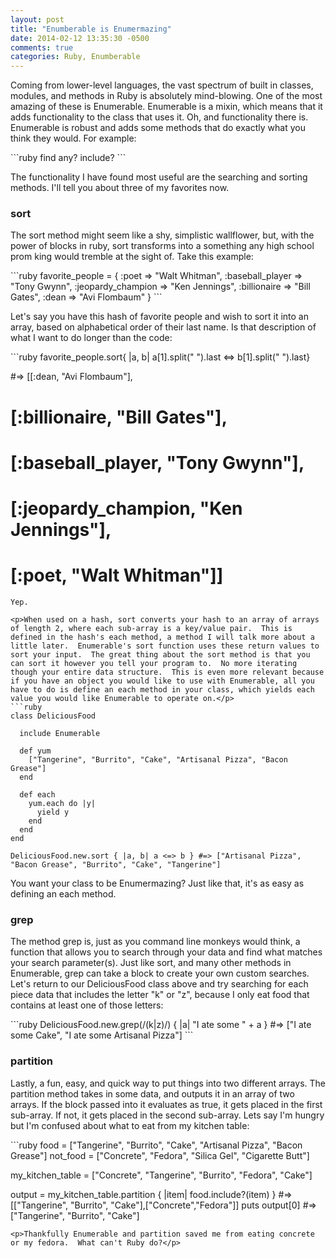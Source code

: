 ```yaml
---
layout: post
title: "Enumberable is Enumermazing"
date: 2014-02-12 13:35:30 -0500
comments: true
categories: Ruby, Enumberable
---
```

<p>Coming from lower-level languages, the vast spectrum of built in classes, modules, and methods in Ruby is absolutely mind-blowing.  One of the most amazing of these is Enumerable.  Enumerable is a mixin, which means that it adds functionality to the class that uses it.  Oh, and functionality there is.  Enumerable is robust and adds some methods that do exactly what you think they would.  For example:</p>
```ruby
find
any?
include?
```
<p>The functionality I have found most useful are the searching and sorting methods.  I'll tell you about three of my favorites now.</p>

<b><h3>sort</h3></b>

<p>The sort method might seem like a shy, simplistic wallflower, but, with the power of blocks in ruby, sort transforms into a something any high school prom king would tremble at the sight of.  Take this example:</p>
```ruby
favorite_people = {
    :poet => "Walt Whitman",
    :baseball_player => "Tony Gwynn",
    :jeopardy_champion => "Ken Jennings",
    :billionaire => "Bill Gates",
    :dean => "Avi Flombaum"
  }
```
<p>Let's say you have this hash of favorite people and wish to sort it into an array, based on alphabetical order of their last name.  Is that description of what I want to do longer than the code:</p>
```ruby
favorite_people.sort{ |a, b| a[1].split(" ").last <=> b[1].split(" ").last}

#=> [[:dean, "Avi Flombaum"],
#   [:billionaire, "Bill Gates"],
#   [:baseball_player, "Tony Gwynn"],
#   [:jeopardy_champion, "Ken Jennings"],
#   [:poet, "Walt Whitman"]]
```
Yep.

<p>When used on a hash, sort converts your hash to an array of arrays of length 2, where each sub-array is a key/value pair.  This is defined in the hash's each method, a method I will talk more about a little later.  Enumerable's sort function uses these return values to sort your input.  The great thing about the sort method is that you can sort it however you tell your program to.  No more iterating though your entire data structure.  This is even more relevant because if you have an object you would like to use with Enumerable, all you have to do is define an each method in your class, which yields each value you would like Enumerable to operate on.</p>
```ruby
class DeliciousFood

  include Enumerable

  def yum
    ["Tangerine", "Burrito", "Cake", "Artisanal Pizza", "Bacon Grease"]
  end

  def each
    yum.each do |y|
      yield y
    end
  end
end

DeliciousFood.new.sort { |a, b| a <=> b } #=> ["Artisanal Pizza", "Bacon Grease", "Burrito", "Cake", "Tangerine"]
```
<p>You want your class to be Enumermazing?  Just like that, it's as easy as defining an each method.</p>

<b><h3>grep</h3></b>

<p>The method grep is, just as you command line monkeys would think, a function that allows you to search through your data and find what matches your search parameter(s).  Just like sort, and many other methods in Enumerable, grep can take a block to create your own custom searches.  Let's return to our DeliciousFood class above and try searching for each piece data that includes the letter "k" or "z", because I only eat food that contains at least one of those letters:</p>
```ruby
DeliciousFood.new.grep(/(k|z)/) { |a| "I ate some " + a } #=> ["I ate some Cake", "I ate some Artisanal Pizza"]
```
<b><h3>partition</h3></b>

<p>Lastly, a fun, easy, and quick way to put things into two different arrays.  The partition method takes in some data, and outputs it in an array of two arrays.  If the block passed into it evaluates as true, it gets placed in the first sub-array.  If not, it gets placed in the second sub-array.  Lets say I'm hungry but I'm confused about what to eat from my kitchen table:</p>
```ruby
food = ["Tangerine", "Burrito", "Cake", "Artisanal Pizza", "Bacon Grease"]
not_food = ["Concrete", "Fedora", "Silica Gel", "Cigarette Butt"]

my_kitchen_table = ["Concrete", "Tangerine", "Burrito", "Fedora", "Cake"]

output = my_kitchen_table.partition { |item| food.include?(item) } #=> [["Tangerine", "Burrito", "Cake"],["Concrete","Fedora"]]
puts output[0] #=> ["Tangerine", "Burrito", "Cake"]
```
<p>Thankfully Enumerable and partition saved me from eating concrete or my fedora.  What can't Ruby do?</p>